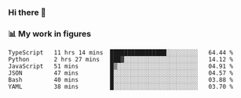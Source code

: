### Hi there 👋

### 📊 My work in figures

<!--START_SECTION:waka-->

```text
TypeScript   11 hrs 14 mins  ████████████████░░░░░░░░░   64.44 %
Python       2 hrs 27 mins   ███▓░░░░░░░░░░░░░░░░░░░░░   14.12 %
JavaScript   51 mins         █▒░░░░░░░░░░░░░░░░░░░░░░░   04.91 %
JSON         47 mins         █░░░░░░░░░░░░░░░░░░░░░░░░   04.57 %
Bash         40 mins         █░░░░░░░░░░░░░░░░░░░░░░░░   03.88 %
YAML         38 mins         █░░░░░░░░░░░░░░░░░░░░░░░░   03.70 %
```

<!--END_SECTION:waka-->
